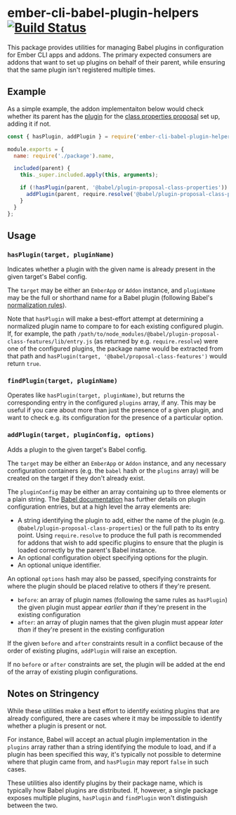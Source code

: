 # ember-cli-babel-plugin-helpers [![Build Status](https://travis-ci.com/dfreeman/ember-cli-babel-plugin-helpers.svg?branch=master)](https://travis-ci.com/dfreeman/ember-cli-babel-plugin-helpers)

This package provides utilities for managing Babel plugins in configuration for Ember CLI apps and addons. The primary expected consumers are addons that want to set up plugins on behalf of their parent, while ensuring that the same plugin isn't registered multiple times.

## Example

As a simple example, the addon implementaiton below would check whether its parent has the [plugin](https://babeljs.io/docs/en/next/babel-plugin-proposal-class-properties.html) for the [class properties proposal](https://github.com/tc39/proposal-class-fields) set up, adding it if not.

```js
const { hasPlugin, addPlugin } = require('ember-cli-babel-plugin-helpers');

module.exports = {
  name: require('./package').name,

  included(parent) {
    this._super.included.apply(this, arguments);

    if (!hasPlugin(parent, '@babel/plugin-proposal-class-properties')) {
      addPlugin(parent, require.resolve('@babel/plugin-proposal-class-properties'));
    }
  }
};
```

## Usage

### `hasPlugin(target, pluginName)`

Indicates whether a plugin with the given name is already present in the given target's Babel config.

The `target` may be either an `EmberApp` or `Addon` instance, and `pluginName` may be the full or shorthand name for a Babel plugin (following Babel's [normalization rules](https://babeljs.io/docs/en/next/options#name-normalization)).

Note that `hasPlugin` will make a best-effort attempt at determining a normalized plugin name to compare to for each existing configured plugin. If, for example, the path `/path/to/node_modules/@babel/plugin-proposal-class-features/lib/entry.js` (as returned by e.g. `require.resolve`) were one of the configured plugins, the package name would be extracted from that path and `hasPlugin(target, '@babel/proposal-class-features')` would return `true`.

### `findPlugin(target, pluginName)`

Operates like `hasPlugin(target, pluginName)`, but returns the corresponding entry in the configured `plugins` array, if any. This may be useful if you care about more than just the presence of a given plugin, and want to check e.g. its configuration for the presence of a particular option.

### `addPlugin(target, pluginConfig, options)`

Adds a plugin to the given target's Babel config.

The `target` may be either an `EmberApp` or `Addon` instance, and any necessary configuration containers (e.g. the `babel` hash or the `plugins` array) will be created on the target if they don't already exist.

The `pluginConfig` may be either an array containing up to three elements or a plain string. The [Babel documentation](https://babeljs.io/docs/en/next/options#plugin-preset-entries) has further details on plugin configuration entries, but at a high level the array elements are:
 - A string identifying the plugin to add, either the name of the plugin (e.g. `@babel/plugin-proposal-class-properties`) or the full path to its entry point. Using `require.resolve` to produce the full path is recommended for addons that wish to add specific plugins to ensure that the plugin is loaded correctly by the parent's Babel instance.
 - An optional configuration object specifying options for the plugin.
 - An optional unique identifier.

An optional `options` hash may also be passed, specifying constraints for where the plugin should be placed relative to others if they're present.

 - `before`: an array of plugin names (following the same rules as `hasPlugin`) the given plugin must appear _earlier than_ if they're present in the existing configuration
 - `after`: an array of plugin names that the given plugin must appear _later than_ if they're present in the existing configuration

If the given `before` and `after` constraints result in a conflict because of the order of existing plugins, `addPlugin` will raise an exception.

If no `before` or `after` constraints are set, the plugin will be added at the end of the array of existing plugin configurations.

## Notes on Stringency

While these utilities make a best effort to identify existing plugins that are already configured, there are cases where it may be impossible to identify whether a plugin is present or not.

For instance, Babel will accept an actual plugin implementation in the `plugins` array rather than a string identifying the module to load, and if a plugin has been specified this way, it's typically not possible to determine where that plugin came from, and `hasPlugin` may report `false` in such cases.

These utilities also identify plugins by their package name, which is typically how Babel plugins are distributed. If, however, a single package exposes multiple plugins, `hasPlugin` and `findPlugin` won't distinguish between the two.
